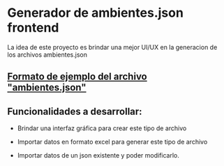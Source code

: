 # Generador de ambientes.json frontend

La idea de este proyecto es brindar una mejor UI/UX en la generacion de los archivos ambientes.json

## [Formato de ejemplo del archivo "ambientes.json"](https://github.com/cassa10/generador-ambientes-json/blob/master/example-ambientes.json)

## Funcionalidades a desarrollar:

- Brindar una interfaz gráfica para crear este tipo de archivo

- Importar datos en formato excel para generar este tipo de archivo

- Importar datos de un json existente y poder modificarlo.  


